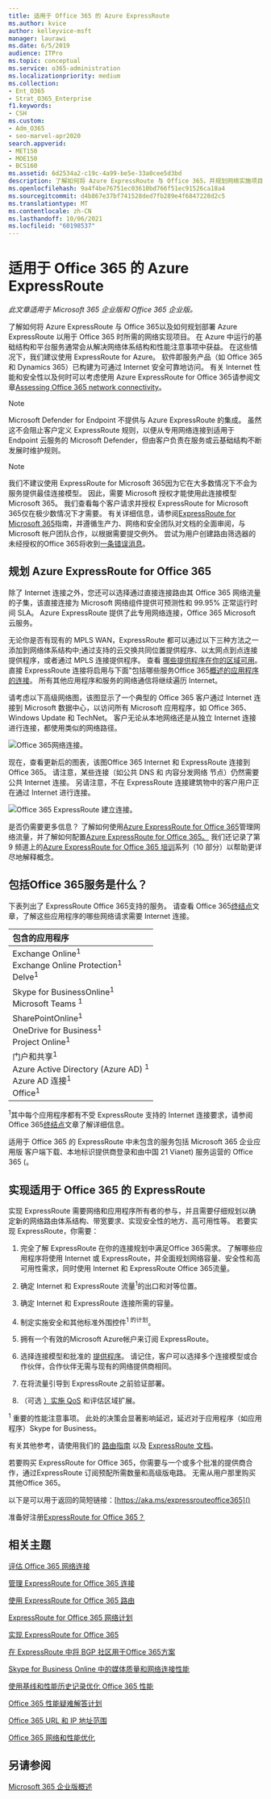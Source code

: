 ```yaml
---
title: 适用于 Office 365 的 Azure ExpressRoute
ms.author: kvice
author: kelleyvice-msft
manager: laurawi
ms.date: 6/5/2019
audience: ITPro
ms.topic: conceptual
ms.service: o365-administration
ms.localizationpriority: medium
ms.collection:
- Ent_O365
- Strat_O365_Enterprise
f1.keywords:
- CSH
ms.custom:
- Adm_O365
- seo-marvel-apr2020
search.appverid:
- MET150
- MOE150
- BCS160
ms.assetid: 6d2534a2-c19c-4a99-be5e-33a0cee5d3bd
description: 了解如何将 Azure ExpressRoute 与 Office 365，并规划网络实施项目（如果你要使用它进行部署）。
ms.openlocfilehash: 9a4f4be76751ec03610bd766f51ec91526ca18a4
ms.sourcegitcommit: d4b867e37bf741528ded7fb289e4f6847228d2c5
ms.translationtype: MT
ms.contentlocale: zh-CN
ms.lasthandoff: 10/06/2021
ms.locfileid: "60198537"
---
```

# <a name="azure-expressroute-for-office-365"></a>适用于 Office 365 的 Azure ExpressRoute

*此文章适用于 Microsoft 365 企业版和 Office 365 企业版。* 

了解如何将 Azure ExpressRoute 与 Office 365以及如何规划部署 Azure ExpressRoute 以用于 Office 365 时所需的网络实现项目。 在 Azure 中运行的基础结构和平台服务通常会从解决网络体系结构和性能注意事项中获益。 在这些情况下，我们建议使用 ExpressRoute for Azure。 软件即服务产品（如 Office 365 和 Dynamics 365）已构建为可通过 Internet 安全可靠地访问。 有关 Internet 性能和安全性以及何时可以考虑使用 Azure ExpressRoute for Office 365请参阅文章[Assessing Office 365 network connectivity](assessing-network-connectivity.md)。

> [!NOTE]
> Microsoft Defender for Endpoint 不提供与 Azure ExpressRoute 的集成。 虽然这不会阻止客户定义 ExpressRoute 规则，以便从专用网络连接到适用于 Endpoint 云服务的 Microsoft Defender，但由客户负责在服务或云基础结构不断发展时维护规则。

> [!NOTE]
> 我们不建议使用 ExpressRoute for Microsoft 365因为它在大多数情况下不会为服务提供最佳连接模型。 因此，需要 Microsoft 授权才能使用此连接模型Microsoft 365。 我们查看每个客户请求并授权 ExpressRoute for Microsoft 365仅在极少数情况下才需要。 有关详细信息，请参阅[ExpressRoute for Microsoft 365](https://aka.ms/erguide)指南，并遵循生产力、网络和安全团队对文档的全面审阅，与 Microsoft 帐户团队合作，以根据需要提交例外。 尝试为用户创建路由筛选器的未经授权的Office 365将收到[一条错误消息](https://support.microsoft.com/kb/3181709)。

## <a name="planning-azure-expressroute-for-office-365"></a>规划 Azure ExpressRoute for Office 365

除了 Internet 连接之外，您还可以选择通过直接连接路由其 Office 365 网络流量的子集，该直接连接为 Microsoft 网络组件提供可预测性和 99.95% 正常运行时间 SLA。 Azure ExpressRoute 提供了此专用网络连接，Office 365 Microsoft 云服务。

无论你是否有现有的 MPLS WAN，ExpressRoute 都可以通过以下三种方法之一添加到网络体系结构中;通过支持的云交换共同位置提供程序、以太网点到点连接提供程序，或者通过 MPLS 连接提供程序。 查看 [哪些提供程序在你的区域可用](/azure/expressroute/expressroute-locations)。 直接 ExpressRoute 连接将启用与下面"包括哪些服务Office 365[概述的应用程序的连接](azure-expressroute.md#BKMK_WhatDoIGet)。 所有其他应用程序和服务的网络通信将继续遍历 Internet。

请考虑以下高级网络图，该图显示了一个典型的 Office 365 客户通过 Internet 连接到 Microsoft 数据中心，以访问所有 Microsoft 应用程序，如 Office 365、Windows Update 和 TechNet。 客户无论从本地网络还是从独立 Internet 连接进行连接，都使用类似的网络路径。

![Office 365网络连接。](../media/9d8bc622-4a38-4a3b-a0f3-68657712d460.png)

现在，查看更新后的图表，该图Office 365 Internet 和 ExpressRoute 连接到 Office 365。 请注意，某些连接（如公共 DNS 和 内容分发网络 节点）仍然需要公共 Internet 连接。 另请注意，不在 ExpressRoute 连接建筑物中的客户用户正在通过 Internet 进行连接。

![Office 365 ExpressRoute 建立连接。](../media/251788c4-0937-4584-9b2c-df08e11611fc.png)

是否仍需要更多信息？ 了解如何使用[Azure ExpressRoute for Office 365](https://support.office.com/article/e1da26c6-2d39-4379-af6f-4da213218408)管理网络流量，并了解如何配置[Azure ExpressRoute for Office 365。](/azure/expressroute/expressroute-faqs) 我们还记录了第 9 频道上的[Azure ExpressRoute for Office 365 培训](https://channel9.msdn.com/series/aer)系列（10 部分）以帮助更详尽地解释概念。

## <a name="what-office-365-services-are-included"></a>包括Office 365服务是什么？
<a name="BKMK_WhatDoIGet"> </a>

下表列出了 ExpressRoute Office 365支持的服务。 请查看 Office 365[终结点](./urls-and-ip-address-ranges.md)文章，了解这些应用程序的哪些网络请求需要 Internet 连接。

| 包含的应用程序 |
|:-----|
|Exchange Online<sup>1</sup> <br/> Exchange Online Protection<sup>1</sup> <br/> Delve<sup>1</sup> <br/> |
|Skype for BusinessOnline<sup>1</sup> <br/> Microsoft Teams <sup>1</sup> <br/> |
|SharePointOnline<sup>1</sup> <br/> OneDrive for Business<sup>1</sup> <br/> Project Online<sup>1</sup> <br/> |
|门户和共享<sup>1</sup> <br/> Azure Active Directory (Azure AD) <sup>1</sup> <br/> Azure AD 连接<sup>1</sup> <br/> Office<sup>1</sup> <br/> |

<sup>1</sup>其中每个应用程序都有不受 ExpressRoute 支持的 Internet 连接要求，请参阅 Office 365[终结点](./urls-and-ip-address-ranges.md)文章了解详细信息。

适用于 Office 365 的 ExpressRoute 中未包含的服务包括 Microsoft 365 企业应用版 客户端下载、本地标识提供商登录和由中国 21 Vianet) 服务运营的 Office 365 (。

## <a name="implementing-expressroute-for-office-365"></a>实现适用于 Office 365 的 ExpressRoute

实现 ExpressRoute 需要网络和应用程序所有者的参与，并且需要仔细规划以确定新的网络路由体系结构[](https://support.office.com/article/e1da26c6-2d39-4379-af6f-4da213218408)、带宽要求、实现安全性的地方、高可用性等。 若要实现 ExpressRoute，你需要：

1. 完全了解 ExpressRoute 在你的连接规划中满足Office 365需求。 了解哪些应用程序将使用 Internet 或 ExpressRoute，并全面规划网络容量、安全性和高可用性需求，同时使用 Internet 和 ExpressRoute Office 365流量。

2. 确定 Internet 和 ExpressRoute 流量<sup>1</sup>的出口和对等位置。

3. 确定 Internet 和 ExpressRoute 连接所需的容量。

4. 制定实施安全和其他标准外围控件<sup>1 的计划</sup>。

5. 拥有一个有效的Microsoft Azure帐户来订阅 ExpressRoute。

6. 选择连接模型和批准的 [提供程序](/azure/expressroute/expressroute-locations)。 请记住，客户可以选择多个连接模型或合作伙伴，合作伙伴无需与现有的网络提供商相同。

7. 在将流量引导到 ExpressRoute 之前验证部署。

8. （可选 [）实施 QoS](https://support.office.com/article/ExpressRoute-and-QoS-in-Skype-for-Business-Online-20c654da-30ee-4e4f-a764-8b7d8844431d) 和评估区域扩展。

<sup>1</sup> 重要的性能注意事项。 此处的决策会显著影响延迟，延迟对于应用程序（如应用程序）Skype for Business。

有关其他参考，请使用我们的 [路由指南](https://support.office.com/article/Routing-with-ExpressRoute-for-Office-365-e1da26c6-2d39-4379-af6f-4da213218408) 以及 [ExpressRoute 文档](/azure/expressroute/expressroute-introduction)。

若要购买 ExpressRoute for Office 365，你需要与一个或多个批准的提供商合作，通过[](/azure/expressroute/expressroute-locations)ExpressRoute 订阅预配所需数量和高级版电路。 无需从用户那里购买其他Office 365。

以下是可以用于返回的简短链接：[https://aka.ms/expressrouteoffice365]()

准备好注册[ExpressRoute for Office 365？](https://aka.ms/ert)

## <a name="related-topics"></a>相关主题

[评估 Office 365 网络连接](assessing-network-connectivity.md)

[管理 ExpressRoute for Office 365 连接](managing-expressroute-for-connectivity.md)

[使用 ExpressRoute for Office 365 路由](routing-with-expressroute.md)

[ExpressRoute for Office 365 网络计划](network-planning-with-expressroute.md)

[实现 ExpressRoute for Office 365](implementing-expressroute.md)

[在 ExpressRoute 中将 BGP 社区用于Office 365方案](bgp-communities-in-expressroute.md)

[Skype for Business Online 中的媒体质量和网络连接性能](https://support.office.com/article/5fe3e01b-34cf-44e0-b897-b0b2a83f0917)

[使用基线和性能历史记录优化 Office 365 性能](performance-tuning-using-baselines-and-history.md)

[Office 365 性能疑难解答计划](performance-troubleshooting-plan.md)

[Office 365 URL 和 IP 地址范围](urls-and-ip-address-ranges.md)

[Office 365 网络和性能优化](network-planning-and-performance.md)

## <a name="see-also"></a>另请参阅

[Microsoft 365 企业版概述](microsoft-365-overview.md)
